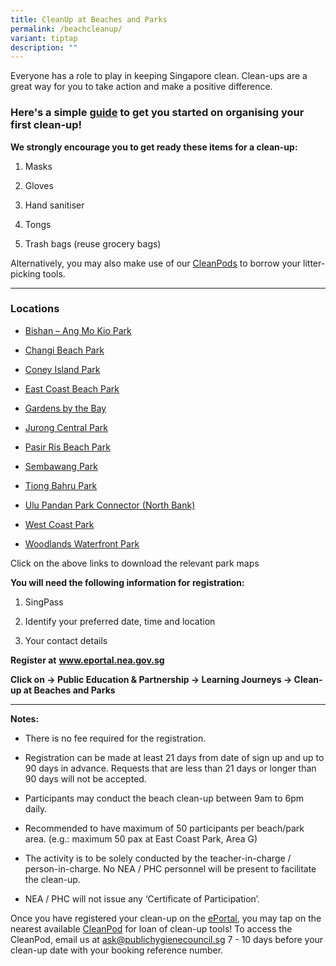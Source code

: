 ```yaml
---
title: CleanUp at Beaches and Parks
permalink: /beachcleanup/
variant: tiptap
description: ""
---
```

<p>Everyone has a role to play in keeping Singapore clean. Clean-ups are
a great way for you to take action and make a positive difference.&nbsp;</p>
<h3>Here's a simple&nbsp;<a href="/files/briefing_for_participants.pdf" rel="noopener noreferrer nofollow" target="_blank">guide</a>&nbsp;to get you started on organising your first clean-up!</h3>
<p><strong>We strongly encourage you to get ready these items for a clean-up:</strong>
</p>
<ol data-tight="true" class="tight">
<li>
<p>Masks</p>
</li>
<li>
<p>Gloves</p>
</li>
<li>
<p>Hand sanitiser</p>
</li>
<li>
<p>Tongs</p>
</li>
<li>
<p>Trash bags (reuse grocery bags)</p>
</li>
</ol>
<p>Alternatively, you may also make use of our <a href="https://www.publichygienecouncil.sg/resources/cleanpod" rel="noopener noreferrer nofollow" target="_blank">CleanPods</a>&nbsp;to
borrow your litter-picking tools.</p>
<hr>
<h3>Locations</h3>
<ul data-tight="true" class="tight">
<li>
<p><a href="/files/Initiatives/Beach cleanup/bishan_ang_mo_kio_park_map.pdf" rel="noopener noreferrer nofollow" target="_blank">Bishan – Ang Mo Kio Park</a>
</p>
</li>
<li>
<p><a href="/files/Initiatives/Beach cleanup/changi_beach_park_map.pdf" rel="noopener noreferrer nofollow" target="_blank">Changi Beach Park</a>
</p>
</li>
<li>
<p><a href="/files/Instruction_to_CleanPod_Coney_Island_Park_2024.pdf" rel="noopener nofollow" target="_blank">Coney Island Park</a>
</p>
</li>
<li>
<p><a href="/files/Initiatives/Beach cleanup/east_coast_park_map.pdf" rel="noopener noreferrer nofollow" target="_blank">East Coast Beach Park</a>
</p>
</li>
<li>
<p><a href="/files/Instruction_to_CleanPod_GBB_101224.pdf" rel="noopener noreferrer nofollow" target="_blank">Gardens by the Bay</a>
</p>
</li>
<li>
<p><a href="/files/Initiatives/Beach cleanup/jurong_central_park_map_updated_mar_2021.pdf" rel="noopener noreferrer nofollow" target="_blank">Jurong Central Park</a>
</p>
</li>
<li>
<p><a href="/files/Initiatives/Beach cleanup/pasir_ris_park_map_updated_mar_2021.pdf" rel="noopener noreferrer nofollow" target="_blank">Pasir Ris Beach Park</a>
</p>
</li>
<li>
<p><a href="/files/Initiatives/Beach cleanup/6_sembawang_park_map_updated_nov_2020.pdf" rel="noopener noreferrer nofollow" target="_blank">Sembawang Park</a>
</p>
</li>
<li>
<p><a href="/files/Initiatives/Beach cleanup/tiong_bahru_park_map_updated_mar_2024fa76bfcc4f194933870fc00a69ca8e45.pdf" rel="noopener noreferrer nofollow" target="_blank">Tiong Bahru Park</a>
</p>
</li>
<li>
<p><a href="/files/Initiatives/Beach cleanup/ulu_pandan_park_connector_map_updated_mar_2024.pdf" rel="noopener noreferrer nofollow" target="_blank">Ulu Pandan Park Connector (North Bank)</a>
</p>
</li>
<li>
<p><a href="/files/Instruction_to_CleanPod_West_Coast_Park.pdf" rel="noopener noreferrer nofollow" target="_blank">West Coast Park</a>
</p>
</li>
<li>
<p><a href="/files/Initiatives/Beach cleanup/woodlands_waterfront_park_map_updated_mar_2024.pdf" rel="noopener noreferrer nofollow" target="_blank">Woodlands Waterfront Park</a>
</p>
</li>
</ul>
<p>Click on the above links to download the relevant park maps</p>
<p><strong>You will need the following information for registration:</strong>
</p>
<ol data-tight="true" class="tight">
<li>
<p>SingPass</p>
</li>
<li>
<p>Identify your preferred date, time and location</p>
</li>
<li>
<p>Your contact details</p>
</li>
</ol>
<p><strong>Register at</strong>&nbsp;<strong><a href="https://www.eportal.nea.gov.sg/" rel="noopener noreferrer nofollow" target="_blank">www.eportal.nea.gov.sg</a></strong>
</p>
<p><strong>Click on&nbsp;-&gt;&nbsp;Public Education &amp; Partnership&nbsp;-&gt;&nbsp;Learning Journeys -&gt;&nbsp;Clean-up at Beaches and Parks</strong>
</p>
<hr>
<p><strong>Notes:</strong>
</p>
<ul data-tight="true" class="tight">
<li>
<p>There is no fee required for the registration.</p>
</li>
<li>
<p>Registration can be made at least 21 days from date of sign up and up
to 90 days in advance. Requests that are less than 21 days or longer than
90 days will not be accepted.</p>
</li>
<li>
<p>Participants may conduct the beach clean-up between 9am to 6pm daily.</p>
</li>
<li>
<p>Recommended to have maximum of 50 participants per beach/park area. (e.g.:
maximum 50 pax at East Coast Park, Area G)</p>
</li>
<li>
<p>The activity is to be solely conducted by the teacher-in-charge / person-in-charge.
No NEA / PHC personnel will be present to facilitate the clean-up.&nbsp;&nbsp;</p>
</li>
<li>
<p>NEA / PHC will not issue any ‘Certificate of Participation’.</p>
</li>
</ul>
<p>Once you have registered your clean-up on the <a href="https://www.eportal.nea.gov.sg/" rel="noopener noreferrer nofollow" target="_blank">ePortal</a>, you may tap on the
nearest available <a href="/resources/cleanpod" rel="noopener noreferrer nofollow" target="_blank">CleanPod</a>&nbsp;for loan of clean-up tools!
To access the CleanPod, email us at&nbsp;<a href="mailto:ask@publichygienecouncil.sg" rel="noopener noreferrer nofollow" target="_blank">ask@publichygienecouncil.sg</a>&nbsp;7
- 10 days before your clean-up date with your booking reference number.&nbsp;</p>